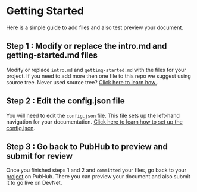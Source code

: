# Getting Started

Here is a simple guide to add files and also test preview your document.

## Step 1 : Modify or replace the intro.md and getting-started.md files

Modify or replace `intro.md` and `getting-started.md` with the files for your project. If you need to add more then one file to this repo we suggest using source tree. Never used source tree? [Click here to learn how
](https://pubhub.cisco.com/preview/579/new/#!setting-up-sourcetree/setting-up-sourcetree).

## Step 2 : Edit the config.json file

You will need to edit the `config.json` file. This file sets up the left-hand navigation for your documentation. [Click here to learn how to set up the config.json](https://pubhub.cisco.com/preview/579/new/#!adding-items-to-the-navigation-pane/adding-items-to-the-navigation-pane).

## Step 3 : Go back to PubHub to preview and submit for review

Once you finished steps 1 and 2 and `committed` your files, go back to your [project](https://pubhub.cisco.com/detail/2399/) on PubHub. There you can preview your document and also submit it to go live on DevNet.

